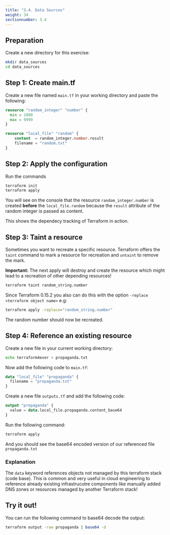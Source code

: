 ```yaml
---
title: "3.4. Data Sources"
weight: 34
sectionnumber: 3.4
---
```


## Preparation

Create a new directory for this exercise:
```bash
mkdir data_sources
cd data_sources 
```

## Step 1: Create main.tf

Create a new file named `main.tf` in your working directory and paste the following:
```terraform
resource "random_integer" "number" {
  min = 1000
  max = 9999
}

resource "local_file" "random" {
    content  = random_integer.number.result
    filename = "random.txt"
}
```

## Step 2: Apply the configuration

Run the commands
```bash
terraform init
terraform apply
```

You will see on the console that the resource `random_integer.number` is created **before**
the `local_file.random` because the `result` attribute of the random integer is passed as content.

This shows the dependecy tracking of Terraform in action.

## Step 3: Taint a resource

Sometimes you want to recreate a specific resource. Terraform offers the `taint` command to
mark a resource for recreation and `untaint` to remove the mark.

**Important:** The next apply will destroy and create the resource which might lead to a recreation of
other depending resources!
```bash
terraform taint random_string.number
```

Since Terraform 0.15.2 you also can do this with the option `-replace <terraform object name>` e.g:
```bash
terraform apply -replace="random_string.number"
```

The random number should now be recreated.

## Step 4: Reference an existing resource

Create a new file in your current working directory:
```bash
echo terraform4ever > propaganda.txt
```

Now add the following code to `main.tf`:
```terraform
data "local_file" "propaganda" {
  filename = "propaganda.txt"
}
```

Create a new file `outputs.tf` and add the following code:
```terraform
output "propaganda" {
  value = data.local_file.propaganda.content_base64
}
```

Run the following command:
```bash
terraform apply
```

And you should see the base64 encoded version of our referenced file `propaganda.txt`

### Explanation

The `data` keyword references objects not managed by this terraform stack (code base).
This is common and very useful in cloud engineering to reference already existing infrastrucutre
components like manually added DNS zones or resources managed by another Terraform stack!

## Try it out!

You can run the following command to base64 decode the output:
```bash
terraform output -raw propaganda | base64 -d
```